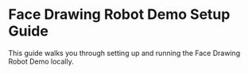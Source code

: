 # Face Drawing Robot Demo Setup Guide

This guide walks you through setting up and running the Face Drawing Robot Demo locally.
